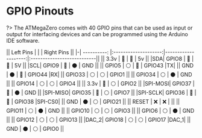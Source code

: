 # GPIO Pinouts

?> The ATMegaZero comes with 40 GPIO pins that can be used as input or output for interfacing devices and can be programmed using the Arduino IDE software.

|| Left Pins        |                      |                     | Right Pins                 ||
|-| ----------:     |:--------------------:|--------------------:|:---------------------------||
|| 3.3v             | :red_circle:         | :red_circle:        | 5v                         ||
|SDA| GPIO8         | :large_blue_circle:  | :red_circle:        | 5V                         ||
|SCL| GPIO9         | :large_blue_circle:  | :black_circle:      | GND                        ||
|| GPIO5            | :white_circle:       | :large_blue_circle: | GPIO43                     |TX|
|| GND              | :black_circle:       | :large_blue_circle: | GPIO44                     |RX|
|| GPIO33           | :white_circle:       | :white_circle:      | GPIO1                      ||
|| GPIO34           | :white_circle:       | :black_circle:      | GND                        ||
|| GPIO14           | :white_circle:       | :white_circle:      | GPIO4                      ||
|| 3.3v             | :red_circle:         | :white_circle:      | GPIO2                      ||
|SPI-MOSI| GPIO37   | :large_blue_circle:  | :black_circle:      | GND                        ||
|SPI-MISO| GPIO35   | :large_blue_circle:  | :white_circle:      | GPIO7                      ||
|SPI-SCLK| GPIO36   | :large_blue_circle:  | :large_blue_circle: | GPIO38                     |SPI-CS0|
|| GND              | :black_circle:       | :white_circle:      | GPIO21                     ||
|| RESET            | :x:                  | :x:                 |                            ||
|| GPIO11           | :white_circle:       | :black_circle:      | GND                        ||
|| GPIO10           | :white_circle:       | :white_circle:      | GPIO3                      ||
|| GPIO6            | :white_circle:       | :black_circle:      | GND                        ||
|| GPIO12           | :white_circle:       | :white_circle:      | GPIO13                     ||
|DAC_2| GPIO18      | :white_circle:       | :white_circle:      | GPIO17                     |DAC_1|
|| GND              | :black_circle:       | :white_circle:      | GPIO0                      ||